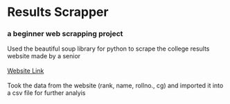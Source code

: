 # Results Scrapper
### a beginner web scrapping project
Used the beautiful soup library for python to scrape the college results website made by a senior<br><br>
[Website Link](https://nith.eu.org/results?page=1)<br><br>
Took the data from the website (rank, name, rollno., cg) and imported it into a csv file for further analyis
